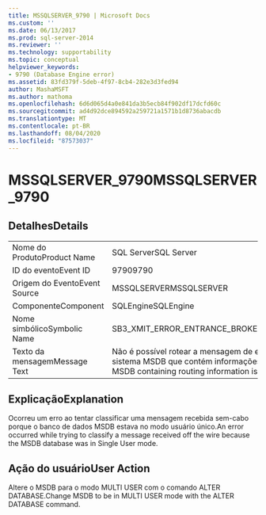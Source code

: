 ```yaml
---
title: MSSQLSERVER_9790 | Microsoft Docs
ms.custom: ''
ms.date: 06/13/2017
ms.prod: sql-server-2014
ms.reviewer: ''
ms.technology: supportability
ms.topic: conceptual
helpviewer_keywords:
- 9790 (Database Engine error)
ms.assetid: 83fd379f-5deb-4f97-8cb4-282e3d3fed94
author: MashaMSFT
ms.author: mathoma
ms.openlocfilehash: 6d6d065d4a0e841da3b5ecb84f902df17dcfd60c
ms.sourcegitcommit: ad4d92dce894592a259721a1571b1d8736abacdb
ms.translationtype: MT
ms.contentlocale: pt-BR
ms.lasthandoff: 08/04/2020
ms.locfileid: "87573037"
---
```

# <a name="mssqlserver_9790"></a><span data-ttu-id="4cb38-102">MSSQLSERVER_9790</span><span class="sxs-lookup"><span data-stu-id="4cb38-102">MSSQLSERVER_9790</span></span>
    
## <a name="details"></a><span data-ttu-id="4cb38-103">Detalhes</span><span class="sxs-lookup"><span data-stu-id="4cb38-103">Details</span></span>  
  
|||  
|-|-|  
|<span data-ttu-id="4cb38-104">Nome do Produto</span><span class="sxs-lookup"><span data-stu-id="4cb38-104">Product Name</span></span>|<span data-ttu-id="4cb38-105">SQL Server</span><span class="sxs-lookup"><span data-stu-id="4cb38-105">SQL Server</span></span>|  
|<span data-ttu-id="4cb38-106">ID do evento</span><span class="sxs-lookup"><span data-stu-id="4cb38-106">Event ID</span></span>|<span data-ttu-id="4cb38-107">9790</span><span class="sxs-lookup"><span data-stu-id="4cb38-107">9790</span></span>|  
|<span data-ttu-id="4cb38-108">Origem do Evento</span><span class="sxs-lookup"><span data-stu-id="4cb38-108">Event Source</span></span>|<span data-ttu-id="4cb38-109">MSSQLSERVER</span><span class="sxs-lookup"><span data-stu-id="4cb38-109">MSSQLSERVER</span></span>|  
|<span data-ttu-id="4cb38-110">Componente</span><span class="sxs-lookup"><span data-stu-id="4cb38-110">Component</span></span>|<span data-ttu-id="4cb38-111">SQLEngine</span><span class="sxs-lookup"><span data-stu-id="4cb38-111">SQLEngine</span></span>|  
|<span data-ttu-id="4cb38-112">Nome simbólico</span><span class="sxs-lookup"><span data-stu-id="4cb38-112">Symbolic Name</span></span>|<span data-ttu-id="4cb38-113">SB3_XMIT_ERROR_ENTRANCE_BROKER_SINGLE_USER</span><span class="sxs-lookup"><span data-stu-id="4cb38-113">SB3_XMIT_ERROR_ENTRANCE_BROKER_SINGLE_USER</span></span>|  
|<span data-ttu-id="4cb38-114">Texto da mensagem</span><span class="sxs-lookup"><span data-stu-id="4cb38-114">Message Text</span></span>|<span data-ttu-id="4cb38-115">Não é possível rotear a mensagem de entrada.</span><span class="sxs-lookup"><span data-stu-id="4cb38-115">Unable to route the incoming message.</span></span> <span data-ttu-id="4cb38-116">O banco de dados de sistema MSDB que contém informações de roteamento está no modo SINGLE USER.</span><span class="sxs-lookup"><span data-stu-id="4cb38-116">The system database MSDB containing routing information is in SINGLE USER mode.</span></span>|  
  
## <a name="explanation"></a><span data-ttu-id="4cb38-117">Explicação</span><span class="sxs-lookup"><span data-stu-id="4cb38-117">Explanation</span></span>  
 <span data-ttu-id="4cb38-118">Ocorreu um erro ao tentar classificar uma mensagem recebida sem-cabo porque o banco de dados MSDB estava no modo usuário único.</span><span class="sxs-lookup"><span data-stu-id="4cb38-118">An error occurred while trying to classify a message received off the wire because the MSDB database was in Single User mode.</span></span>  
  
## <a name="user-action"></a><span data-ttu-id="4cb38-119">Ação do usuário</span><span class="sxs-lookup"><span data-stu-id="4cb38-119">User Action</span></span>  
 <span data-ttu-id="4cb38-120">Altere o MSDB para o modo MULTI USER com o comando ALTER DATABASE.</span><span class="sxs-lookup"><span data-stu-id="4cb38-120">Change MSDB to be in MULTI USER mode with the ALTER DATABASE command.</span></span>  
  
  
